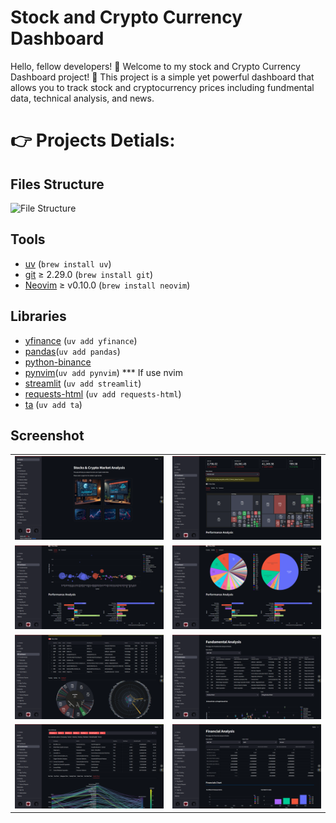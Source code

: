 # Stock and Crypto Currency Dashboard

Hello, fellow developers! 👋
Welcome to my stock and Crypto Currency Dashboard project! 🚀
This project is a simple yet powerful dashboard that allows you to track stock and cryptocurrency prices including fundmental data, technical analysis, and news.

# 👉 Projects Detials:

## Files Structure

![File Structure](./images/image07.png)

## Tools

- [uv](https://uv.sh/) (`brew install uv`)
- [git](https://git-scm.com/) ≥ 2.29.0 (`brew install git`)
- [Neovim](https://github.com/neovim/neovim/wiki/Installing-Neovim) ≥ v0.10.0 (`brew install neovim`)

## Libraries

- [yfinance](https://github.com/ranaroussi/yfinance) (`uv add yfinance`)
- [pandas](https://pandas.pydata.org/)(`uv add pandas`)
- [python-binance](https://python-binance.readthedocs.io/en/latest)
- [pynvim](https://github.com/neovim/pynvim)(`uv add pynvim`) \*\*\* If use nvim
- [streamlit](https://streamlit.io/) (`uv add streamlit`)
- [requests-html](https://requests.readthedocs.io/projects/requests-html/en/latest/) (`uv add requests-html`)
- [ta](https://technical-analysis-library-in-python.readthedocs.io/en/latest) (`uv add ta`)

## Screenshot

<table width="100%">
  <tr>
  </tr>
  <tr>
    <td width="50%">
      <img src="https://github.com/soullessness1611/StockCryptoDashboard/blob/main/demo_images/000.png?raw=true" />
    </td>
    <td width="50%">
      <img src="https://github.com/soullessness1611/StockCryptoDashboard/blob/main/demo_images/001.png?raw=true" />
    </td>
  </tr>
  <tr>
  </tr>
  <tr>
    <td width="50%">
      <img src="https://github.com/soullessness1611/StockCryptoDashboard/blob/main/demo_images/002.png?raw=true" />
    </td>
    <td width="50%">
      <img src="https://github.com/soullessness1611/StockCryptoDashboard/blob/main/demo_images/003.png?raw=true" />
    </td>
  </tr>

<tr>
    <td width="50%">
      <img src="https://github.com/soullessness1611/StockCryptoDashboard/blob/main/demo_images/004.png?raw=true" />
    </td>
    <td width="50%">
      <img src="https://github.com/soullessness1611/StockCryptoDashboard/blob/main/demo_images/005.png?raw=true" />
    </td>
  </tr>

<tr>
    <td width="50%">
      <img src="https://github.com/soullessness1611/StockCryptoDashboard/blob/main/demo_images/006.png?raw=true" />
    </td>
    <td width="50%">
      <img src="https://github.com/soullessness1611/StockCryptoDashboard/blob/main/demo_images/007.png?raw=true" />
    </td>
  </tr>
</table>
